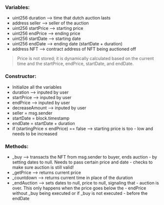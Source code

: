 ### Variables:

- uint256 duration --> time that dutch auction lasts 
- address seller --> seller of the auction 
- uint256 startPrice --> starting price 
- uint256 endPrice --> ending price 
- uint256 startDate --> starting date 
- uint256 endDate --> ending date (startDate + duration) 
- address NFT --> contract address of NFT being auctioned off 

> Price is not stored; it is dynamically calculated based on the current time and the startPrice, endPrice, startDate, and endDate. 

### Constructor:
- Initialize all the variables 
- duration --> inputed by user 
- startPrice --> inputed by user 
- endPrice --> inputed by user 
- decreaseAmount --> inputed by user 
- seller = msg.sender 
- startDate = block.timestamp 
- endDate = startDate + duration 
- if (startingPrice ≤ endPrice) == false --> starting price is too - low and needs to be increased 

### Methods:
- _buy --> transacts the NFT from msg.sender to buyer, ends auction - by setting dates to null. Needs to pass certain price and date - checks to make sure auction is still valid! 
- _getPrice --> returns current price 
- _countdown --> returns current time in place of the duration 
- _endAuction --> sets dates to null, price to null, signaling that - auction is over. This only happens when the price goes below the - endPrice without _buy being executed or if _buy is not executed - before the endDate 
    


